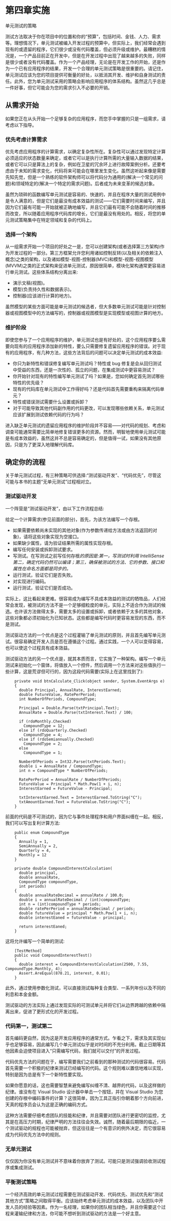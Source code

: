 # 第四章实施
单元测试的策略

测试方法取决于你在项目中的位置和你的“预算”，包括时间、金钱、人力、需求等。理想情况下，单元测试被编入开发过程的预算中，但实际上，我们经常会遇到现有的或遗留的程序，它们很少或没有代码覆盖，但必须升级或维护。最糟糕的情况是，一个产品目前正在开发中，但是在开发过程中出现了越来越多的失败，同样是很少或者没有代码覆盖。作为一个产品经理，无论是在开发工作的开始，还是作为一个已有应用程序的结果，开发一个合理的单元测试策略是很重要的。请记住，单元测试应该为您的项目提供可衡量的好处，以抵消其开发、维护和自身测试的责任。此外，您为单元测试采用的策略会影响应用程序的体系结构。虽然这几乎总是一件好事，但它可能会为您的需求引入不必要的开销。

## 从需求开始

如果您正在从头开始一个足够复杂的应用程序，而您手中掌握的只是一组需求，请考虑以下指导。

### 优先考虑计算需求

优先考虑应用程序的计算需求，以确定复杂性所在。复杂性可以通过发现特定计算必须适应的状态数量来确定，或者它可以是执行计算所需的大量输入数据的结果，或者它可以只是算法上的复杂，例如在卫星的冗余环上进行故障案例分析。还要考虑由于未知的需求变化，代码将来可能会在哪里发生变化。虽然这听起来像是需要先知先觉，但是一个熟练的软件架构师可以将代码分为通用的(解决一个常见的问题)和领域特定的(解决一个特定的需求问题)。后者成为未来变革的候选对象。

虽然为琐碎的函数编写单元测试是容易的、快速的，并且在程序大量的测试用例中是令人满意的，但是它们是最没有成本效益的测试——它们需要时间来编写，并且因为它们最有可能一开始就被正确地编写，并且它们最有可能不会随着时间的推移而改变，所以随着应用程序代码库的增长，它们是最没有用处的。相反，将您的单元测试策略集中在特定领域和复杂的代码上。

### 选择一个架构

从一组需求开始一个项目的好处之一是，您可以创建架构(或者选择第三方架构)作为开发过程的一部分。第三方框架允许您利用诸如控制反转(以及相关的依赖注入概念)之类的架构，以及诸如模型-视图-控制器(MVC)和模型-视图-视图模型(MVVM)之类的正式架构来促进单元测试，原因很简单，模块化架构通常更容易进行单元测试。这些体系结构分离出来:

*   演示文稿(视图)。
*   模型(负责持久性和数据表示)。
*   控制器(应该进行计算的地方)。

虽然模型的某些方面可能是单元测试的候选者，但大多数单元测试可能是针对控制器或视图模型中的方法编写的，控制器或视图模型是实现模型或视图计算的地方。

### 维护阶段

即使您参与了一个应用程序的维护，单元测试也是有好处的，这个应用程序要么需要向现有的应用程序添加新的特性，要么只需要修复遗留应用程序的错误。对于现有的应用程序，有几种方法，这些方法背后的问题可以决定单元测试的成本效益:

*   你只为新特性和错误修复编写单元测试吗？特性或 bug 修复是会从回归测试中受益的东西，还是一次性的、孤立的问题，在集成测试中更容易测试？
*   你开始针对现有的特性编写单元测试了吗？如果是，您如何确定首先测试哪些特性的优先级？
*   现有的代码库在单元测试中工作得好吗？还是代码首先需要重构来隔离代码单元？
*   特性或错误测试需要什么设置或拆卸？
*   对于可能导致其他代码副作用的代码更改，可以发现哪些依赖关系，单元测试应该扩展到测试依赖代码的行为吗？

进入缺乏单元测试的遗留应用程序的维护阶段并不容易——对代码的规划、考虑和调查可能通常需要比简单地修复错误更多的资源。然而，明智地使用单元测试可能是有成本效益的，虽然这并不总是容易确定的，但是值得一试，如果没有其他原因，只是为了更深入地理解代码库。

## 确定你的流程

关于单元测试过程，有三种策略可供选择:“测试驱动开发”、“代码优先”，尽管这可能与本书的主题“无单元测试”过程相对立。

### 测试驱动开发

一个阵营是“测试驱动开发”，由以下工作流程总结:

给定一个计算需求(参见前面的部分)，首先，为该方法编写一个存根。

*   如果需要依赖尚未实现的其他对象(作为参数传递给方法或由方法返回的对象)，请将这些对象实现为空接口。
*   如果缺少属性，请为验证结果所需的属性实现存根。
*   编写任何安装或拆卸测试要求。
*   写测试。在写测试之前写任何存根*的原因是:第一，写测试时利用 IntelliSense 第二，确定代码仍然可以编译；第三，确保被测试的方法、它的参数、接口和属性在命名方面都是同步的。*
*   运行测试，验证它们是否失败。
*   对实现进行编码。
*   运行测试，验证它们是否成功。

实际上，这比看起来更难。很容易成为编写不具成本效益的测试的牺牲品，人们经常会发现，被测试的方法不是一个足够细粒度的单元，实际上不适合作为测试的候选。也许该方法做得太多，需要太多的设置或拆卸，或者依赖于太多的其他对象，这些对象都必须初始化为已知状态。这些都是编写代码时更容易发现的东西，而不是测试。

测试驱动方法的一个优点是这个过程灌输了单元测试的原则，并且首先编写单元测试。很容易确定开发人员是否在遵循这个过程。通过实践，一个人可以变得容易，也可以使这个过程具有成本效益。

测试驱动方法的另一个优点是，就其本质而言，它实施了一种架构。编写一个单元测试来初始化一个窗体，将值放入一个控件，然后调用一个方法来对这些值执行一些计算，这是荒谬但可行的，因为这段代码需要(实际上在这里找到了):

```
    private void btnCalculate_Click(object sender, System.EventArgs e)
    {
      double Principal, AnnualRate, InterestEarned;
      double FutureValue, RatePerPeriod;
      int NumberOfPeriods, CompoundType;

      Principal = Double.Parse(txtPrincipal.Text);
      AnnualRate = Double.Parse(txtInterest.Text) / 100;

      if (rdoMonthly.Checked)
        CompoundType = 12;
      else if (rdoQuarterly.Checked)
        CompoundType = 4;
      else if (rdoSemiannually.Checked)
        CompoundType = 2;
      else
        CompoundType = 1;

      NumberOfPeriods = Int32.Parse(txtPeriods.Text);
      double i = AnnualRate / CompoundType;
      int n = CompoundType * NumberOfPeriods;

      RatePerPeriod = AnnualRate / NumberOfPeriods;
      FutureValue = Principal * Math.Pow(1 + i, n);
      InterestEarned = FutureValue - Principal;

      txtInterestEarned.Text = InterestEarned.ToString("C");
      txtAmountEarned.Text = FutureValue.ToString("C");
    }

```

前面的代码是不可测试的，因为它与事件处理程序和用户界面纠缠在一起。相反，我们可以写出复利计算方法:

```
    public enum CompoundType
    {
      Annually = 1,
      SemiAnnually = 2,
      Quarterly = 4,
      Monthly = 12
    }

    private double CompoundInterestCalculation(
      double principal,
      double annualRate,
      CompoundType compoundType,
      int periods)
    {
      double annualRateDecimal = annualRate / 100.0;
      double i = annualRateDecimal / (int)compoundType;
      int n = (int)compoundType * periods;
      double ratePerPeriod = annualRateDecimal / periods;
      double futureValue = principal * Math.Pow(1 + i, n);
      double interestEaned = futureValue - principal;

      return interestEaned;
    }

```

这将允许编写一个简单的测试:

```
    [TestMethod]
    public void CompoundInterestTest()
    {
      double interest = CompoundInterestCalculation(2500, 7.55, CompoundType.Monthly, 4);
      Assert.AreEqual(878.21, interest, 0.01);
    }

```

此外，通过使用参数化测试，可以直接测试每种复合类型、一系列年份以及不同的利息和本金金额。

测试驱动的方法实际上通过发现实际的可测试单元并将它们从边界跨越的依赖中隔离出来，促进了更形式化的开发过程。

### 代码第一，测试第二

首先编码更自然，因为这是开发应用程序的通常方式。乍看之下，需求及其实现似乎也足够容易，因此编写几个单元测试似乎是对时间的不充分利用。截止日期等其他因素会迫使项目进入“只需编写代码，我们就可以交付”的开发过程。

代码优先方法的问题在于，编写需要我们之前看到的那种测试的代码很容易。代码首先需要一个积极的纪律来测试已经编写的代码。这个规则难以置信地难以实现，特别是因为总是有下一个新特性要实现。

如果你愿意的话，这也需要智慧来避免编写纠缠不清、越界的代码，以及这样做的纪律。谁没有在 Visual Studio 设计器中单击一个按钮，并在 Visual Studio 为您创建的存根中编码事件的计算？这很简单，因为工具正指引你朝着那个方向前进，天真的程序员会认为这是正确的编码方式。

这种方法需要仔细考虑团队的技能和纪律，并且需要对团队进行更密切的监控，尤其是在高压力时期，纪律严明的方法往往会失效。诚然，随着最后期限的临近，一个测试驱动的规程也可能被抛弃，但这往往是一个有意识的例外决定，而它很容易成为代码优先方法中的规则。

### 无单元测试

仅仅因为你没有单元测试并不意味着你放弃了测试。可能只是测试强调验收测试程序或集成测试。

### 平衡测试策略

一个经济高效的单元测试过程需要在测试驱动开发、代码优先、测试优先和“测试其他方式”策略之间取得平衡。应该始终考虑单元测试的成本效益，以及团队中开发人员的经验等因素。作为一名经理，如果你的团队相当绿色，并且你需要这个过程来灌输纪律和方法，你可能不想听到测试驱动的方法是一个好主意。